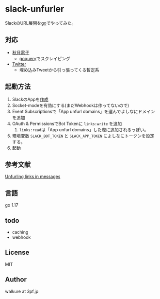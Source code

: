 # slack-unfurler

SlackのURL展開を[go](https://github.com/slack-go/slack)でやってみた。

## 対応

- [秋月電子](https://akizukidenshi.com/)
  - [goquery](https://github.com/PuerkitoBio/goquery)でスクレイピング
- [Twitter](https://twitter.com/)
  - 埋め込みTweetから引っ張ってくる暫定系

## 起動方法

1. SlackのAppを[作成](https://api.slack.com/apps?new_app=1)
2. Socket-modeを有効にする(まだWebhookは作ってないので)
3. Event Subscriptionsで「App unfurl domains」を選んでよしなにドメインを追加
4. OAuth & PermissionsでBot Tokenに `links:write` を追加
   1. `links:read`は「App unfurl domains」した際に追加されるっぽい。
5. 環境変数 `SLACK_BOT_TOKEN` と `SLACK_APP_TOKEN` によしなにトークンを設定する。
6. 起動

## 参考文献

[Unfurling links in messages](https://api.slack.com/reference/messaging/link-unfurling)

## 言語

go 1.17

## todo

- caching
- webhook

## License

MIT

## Author

walkure at 3pf.jp
